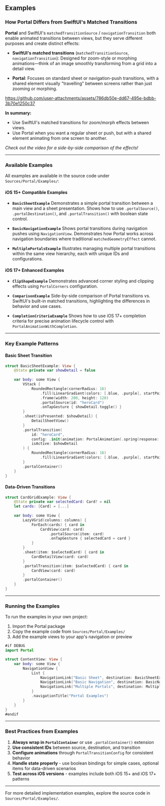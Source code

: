 ## Examples

### How Portal Differs from SwiftUI's Matched Transitions

**Portal** and SwiftUI's `matchedTransitionSource` / `navigationTransition` both enable animated transitions between views, but they serve different purposes and create distinct effects:

- **SwiftUI's matched transitions** (`matchedTransitionSource`, `navigationTransition`):
  Designed for zoom-style or morphing animations—think of an image smoothly transforming from a grid into a detail view.

- **Portal**:
  Focuses on standard sheet or navigation-push transitions, with a shared element visually "travelling" between screens rather than just zooming or morphing.

https://github.com/user-attachments/assets/786db50e-dd67-495e-bdbb-3b70e1250c37

**In summary:**
- Use SwiftUI's matched transitions for zoom/morph effects between views.
- Use Portal when you want a regular sheet or push, but with a shared element animating from one screen to another.

_Check out the video for a side-by-side comparison of the effects!_

---

### Available Examples

All examples are available in the source code under `Sources/Portal/Examples/`:

#### iOS 15+ Compatible Examples

- **`BasicSheetExample`**
  Demonstrates a simple portal transition between a main view and a sheet presentation. Shows how to use `.portalSource()`, `.portalDestination()`, and `.portalTransition()` with boolean state control.

- **`BasicNavigationExample`**
  Shows portal transitions during navigation pushes using `NavigationView`. Demonstrates how Portal works across navigation boundaries where traditional `matchedGeometryEffect` cannot.

- **`MultiplePortalsExample`**
  Illustrates managing multiple portal transitions within the same view hierarchy, each with unique IDs and configurations.

#### iOS 17+ Enhanced Examples

- **`ClipShapeExample`**
  Demonstrates advanced corner styling and clipping effects using `PortalCorners` configuration.

- **`ComparisonExample`**
  Side-by-side comparison of Portal transitions vs. SwiftUI's built-in matched transitions, highlighting the differences in behavior and use cases.

- **`CompletionCriteriaExample`**
  Shows how to use iOS 17+ completion criteria for precise animation lifecycle control with `PortalAnimationWithCompletion`.

---

### Key Example Patterns

#### Basic Sheet Transition

```swift
struct BasicSheetExample: View {
    @State private var showDetail = false
    
    var body: some View {
        VStack {
            RoundedRectangle(cornerRadius: 16)
                .fill(LinearGradient(colors: [.blue, .purple], startPoint: .topLeading, endPoint: .bottomTrailing))
                .frame(width: 200, height: 120)
                .portalSource(id: "heroCard")
                .onTapGesture { showDetail.toggle() }
        }
        .sheet(isPresented: $showDetail) {
            DetailSheetView()
        }
        .portalTransition(
            id: "heroCard",
            config: .init(animation: PortalAnimation(.spring(response: 0.4, dampingFraction: 0.8))),
            isActive: $showDetail
        ) {
            RoundedRectangle(cornerRadius: 16)
                .fill(LinearGradient(colors: [.blue, .purple], startPoint: .topLeading, endPoint: .bottomTrailing))
        }
        .portalContainer()
    }
}
```

#### Data-Driven Transitions

```swift
struct CardGridExample: View {
    @State private var selectedCard: Card? = nil
    let cards: [Card] = [...]
    
    var body: some View {
        LazyVGrid(columns: columns) {
            ForEach(cards) { card in
                CardView(card: card)
                    .portalSource(item: card)
                    .onTapGesture { selectedCard = card }
            }
        }
        .sheet(item: $selectedCard) { card in
            CardDetailView(card: card)
        }
        .portalTransition(item: $selectedCard) { card in
            CardView(card: card)
        }
        .portalContainer()
    }
}
```

---

### Running the Examples

To run the examples in your own project:

1. Import the Portal package
2. Copy the example code from `Sources/Portal/Examples/`
3. Add the example views to your app's navigation or preview

```swift
#if DEBUG
import Portal

struct ContentView: View {
    var body: some View {
        NavigationView {
            List {
                NavigationLink("Basic Sheet", destination: BasicSheetExample())
                NavigationLink("Basic Navigation", destination: BasicNavigationExample())
                NavigationLink("Multiple Portals", destination: MultiplePortalsExample())
            }
            .navigationTitle("Portal Examples")
        }
    }
}
#endif
```

---

### Best Practices from Examples

1. **Always wrap in `PortalContainer`** or use `.portalContainer()` extension
2. **Use consistent IDs** between source, destination, and transition
3. **Configure animations** through `PortalTransitionConfig` for consistent behavior
4. **Handle state properly** - use boolean bindings for simple cases, optional items for data-driven scenarios
5. **Test across iOS versions** - examples include both iOS 15+ and iOS 17+ patterns

---

For more detailed implementation examples, explore the source code in `Sources/Portal/Examples/`.